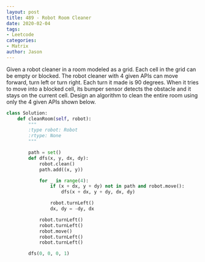 ```yaml
---
layout: post
title: 489 - Robot Room Cleaner
date: 2020-02-04
tags:
- Leetcode
categories:
- Matrix
author: Jason
---
```

Given a robot cleaner in a room modeled as a grid. Each cell in the grid can be empty or blocked. The robot cleaner with 4 given APIs can move forward, turn left or turn right. Each turn it made is 90 degrees. When it tries to move into a blocked cell, its bumper sensor detects the obstacle and it stays on the current cell. Design an algorithm to clean the entire room using only the 4 given APIs shown below.

```python
class Solution:
    def cleanRoom(self, robot):
        """
        :type robot: Robot
        :rtype: None
        """

        path = set()
        def dfs(x, y, dx, dy):
            robot.clean()
            path.add((x, y))

            for _ in range(4):
                if (x + dx, y + dy) not in path and robot.move():
                    dfs(x + dx, y + dy, dx, dy)

                robot.turnLeft()
                dx, dy = -dy, dx

            robot.turnLeft()
            robot.turnLeft()
            robot.move()
            robot.turnLeft()
            robot.turnLeft()

        dfs(0, 0, 0, 1)
```
